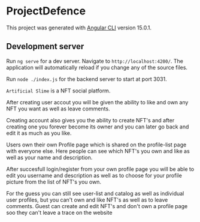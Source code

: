 # ProjectDefence

This project was generated with [Angular CLI](https://github.com/angular/angular-cli) version 15.0.1.

## Development server

Run `ng serve` for a dev server. Navigate to `http://localhost:4200/`. The application will automatically reload if you change any of the source files.

Run `node ./index.js` for the backend server to start at port 3031.

`Artificial Slime` is a NFT social platform.

After creating user accout you will be given the ability to like and own any NFT you want as well as leave comments.

Creating account also gives you the ability to create NFT's and after creating one you forever become its owner and you can
later go back and edit it as much as you like.

Users own their own Profile page which is shared on the profile-list page with everyone else.
Here people can see which NFT's you own and like as well as your name and description.

After succesfull login/register from your own profile page you will be able to edit you
username and description as well as to choose for your profile picture from the list of
NFT's you own.

For the guess you can still see user-list and catalog as well as individual user profiles,
but you can't own and like NFT's as well as to leave comments.
Guest can create and edit NFT's and don't own a profile page soo they can't leave a trace
on the website